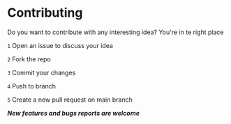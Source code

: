 # Contributing

Do you want to contribute with any interesting idea? You're in te right place

`1` Open an issue to discuss your idea

`2` Fork the repo

`3` Commit your changes

`4` Push to branch

`5` Create a new pull request on main branch

***New features and bugs reports are welcome***


